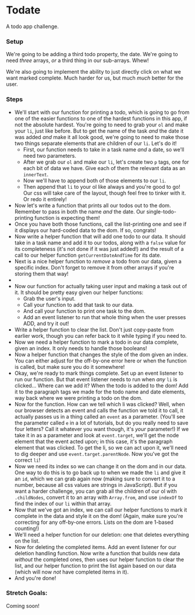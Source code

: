 # Todate

A todo app challenge.


### Setup

We're going to be adding a third todo property, the date. We're going to need *three* arrays, *or* a third thing in our sub-arrays. Whew!

We're also going to implement the ability to just directly click on what we want marked complete. Much harder for us, but much *much* better for the user.


### Steps

* We'll start with our function for printing a todo, which is going to go from one of the easier functions to one of the hardest functions in this app, if not the absolute hardest. You're going to need to grab your `ol` and make your `li`, just like before. But to get the name of the task *and* the date it was added *and* make it all look good, we're going to need to make those two things separate elements that are children of our `li`. Let's do it!
  * First, our function needs to take in a task name *and* a date, so we'll need two parameters.
  * After we grab our `ol` and make our `li`, let's create two `p` tags, one for each bit of data we have. Give each of them the relevant data as an `innerText`.
  * Now we'll have to append both of those elements to our `li`.
  * Then append that `li` to your ol like always and you're good to go! Our css will take care of the layout, though feel free to tinker with it. Or redo it entirely!
* Now let's write a function that prints all our todos out to the dom. Remember to pass in both the name *and* the date. Our single-todo-printing function is expecting them!
* Once you have both those functions, call the list-printing one and see if it displays our hard-coded data to the dom. If so, congrats!
* Now write a helper function that will add one todo to our data. It should take in a task name and add it to our todos, along with a `false` value for its completeness (it's not done if it was just added!) and the result of a call to our helper function `getCurrentDateAndTime` for its date.
* Next is a nice helper function to *remove* a todo from our data, given a specific index. Don't forget to remove it from other arrays if you're storing them that way!
* 
* Now our function for actually taking user input and making a task out of it. It should be pretty easy given our helper functions:
  * Grab the user's input.
  * Call your function to add that task to our data.
  * And call your function to print one task to the dom.
  * Add an event listener to run that whole thing when the user presses ADD, and try it out!
* Write a helper function to clear the list. Don't just copy-paste from earlier work, though you can refer back to it while typing if you need to.
* Now we need a helper function to mark a todo in our data complete, given an index. It only needs to handle those booleans!
* Now a helper function that changes the style of the dom given an index. You can either adjust for the off-by-one error here or when the function is called, but make sure you do it somewhere!
* Okay, we're ready to mark things complete. Set up an event listener to run our function. But that event listener needs to run when _any_ `li` is clicked... Where can we add it? When the todo is added to the dom! Add it to the paragraph tags we made for the todo name and date elements, way back where we were printing a todo on the dom.
* Now for the function. How can we tell which li was clicked? Well, when our browser detects an event and calls the function we told it to call, it actually passes us in a thing called an `event` as a parameter. (You'll see the parameter called `e` in a lot of tutorials, but do you really need to save four letters? Call it whatever you want though, it's *your* parameter!) If we take it in as a parameter and look at `event.target`, we'll get the node element that the event acted upon; in this case, it's the paragraph element that was clicked. To get the li, so we can act upon it, we'll need to dig deeper and use `event.target.parentNode`. Now you've got the correct `li`!
* Now we need its index so we can change it on the dom and in our data. One way to do this is to go back up to when we made the `li` and give it an `id`, which we can grab again now (making sure to convert it to a number, because all css values are strings in JavaScript). But if you want a harder challenge, you can grab all the children of our ol with `.childNodes`, convert it to an array with `Array.from`, and use `indexOf` to find the index of our `li` within that array.
* Now that we've got an index, we can call our helper functions to mark it complete in the data and style it on the dom! (Again, make sure you're correcting for any off-by-one errors. Lists on the dom are 1-based counting!)
* We'll need a helper function for our deletion: one that deletes everything on the list.
* Now for deleting the completed items. Add an event listener for our deletion handling function. Now write a function that builds new data *without* the completed ones, then uses our helper function to clear the list, and our helper function to print the list again based on our data (which will now *not* have completed items in it).
* And you're done!


### Stretch Goals:

Coming soon!